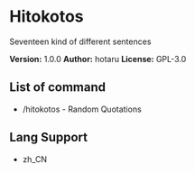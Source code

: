 # Hitokotos

Seventeen kind of different sentences

**Version:** 1.0.0
**Author:** hotaru
**License:** GPL-3.0

## List of command

-   /hitokotos - Random Quotations

## Lang Support

-   zh_CN
